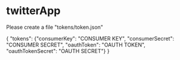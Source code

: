 twitterApp
==========

Please create a file "tokens/token.json"

{
"tokens": {"consumerKey": "CONSUMER KEY", "consumerSecret": "CONSUMER SECRET", "oauthToken": "OAUTH TOKEN", "oauthTokenSecret": "OAUTH SECRET"}
}

